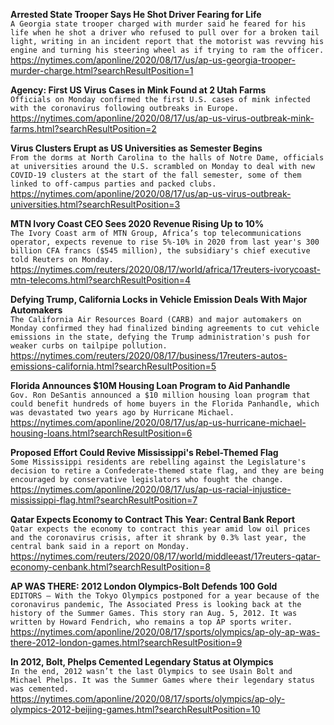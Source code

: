 **Arrested State Trooper Says He Shot Driver Fearing for Life**\
`A Georgia state trooper charged with murder said he feared for his life when he shot a driver who refused to pull over for a broken tail light, writing in an incident report that the motorist was revving his engine and turning his steering wheel as if trying to ram the officer.`\
https://nytimes.com/aponline/2020/08/17/us/ap-us-georgia-trooper-murder-charge.html?searchResultPosition=1

**Agency: First US Virus Cases in Mink Found at 2 Utah Farms**\
`Officials on Monday confirmed the first U.S. cases of mink infected with the coronavirus following outbreaks in Europe.`\
https://nytimes.com/aponline/2020/08/17/us/ap-us-virus-outbreak-mink-farms.html?searchResultPosition=2

**Virus Clusters Erupt as US Universities as Semester Begins**\
`From the dorms at North Carolina to the halls of Notre Dame, officials at universities around the U.S. scrambled on Monday to deal with new COVID-19 clusters at the start of the fall semester, some of them linked to off-campus parties and packed clubs.`\
https://nytimes.com/aponline/2020/08/17/us/ap-us-virus-outbreak-universities.html?searchResultPosition=3

**MTN Ivory Coast CEO Sees 2020 Revenue Rising Up to 10%**\
`The Ivory Coast arm of MTN Group, Africa’s top telecommunications operator, expects revenue to rise 5%-10% in 2020 from last year's 300 billion CFA francs ($545 million), the subsidiary's chief executive told Reuters on Monday.`\
https://nytimes.com/reuters/2020/08/17/world/africa/17reuters-ivorycoast-mtn-telecoms.html?searchResultPosition=4

**Defying Trump, California Locks in Vehicle Emission Deals With Major Automakers**\
`The California Air Resources Board (CARB) and major automakers on Monday confirmed they had finalized binding agreements to cut vehicle emissions in the state, defying the Trump administration's push for weaker curbs on tailpipe pollution.`\
https://nytimes.com/reuters/2020/08/17/business/17reuters-autos-emissions-california.html?searchResultPosition=5

**Florida Announces $10M Housing Loan Program to Aid Panhandle**\
`Gov. Ron DeSantis announced a $10 million housing loan program that could benefit hundreds of home buyers in the Florida Panhandle, which was devastated two years ago by Hurricane Michael.`\
https://nytimes.com/aponline/2020/08/17/us/ap-us-hurricane-michael-housing-loans.html?searchResultPosition=6

**Proposed Effort Could Revive Mississippi's Rebel-Themed Flag**\
`Some Mississippi residents are rebelling against the Legislature's decision to retire a Confederate-themed state flag, and they are being encouraged by conservative legislators who fought the change.`\
https://nytimes.com/aponline/2020/08/17/us/ap-us-racial-injustice-mississippi-flag.html?searchResultPosition=7

**Qatar Expects Economy to Contract This Year: Central Bank Report**\
`Qatar expects the economy to contract this year amid low oil prices and the coronavirus crisis, after it shrank by 0.3% last year, the central bank said in a report on Monday.`\
https://nytimes.com/reuters/2020/08/17/world/middleeast/17reuters-qatar-economy-cenbank.html?searchResultPosition=8

**AP WAS THERE: 2012 London Olympics-Bolt Defends 100 Gold**\
`EDITORS — With the Tokyo Olympics postponed for a year because of the coronavirus pandemic, The Associated Press is looking back at the history of the Summer Games. This story ran Aug. 5, 2012. It was written by Howard Fendrich, who remains a top AP sports writer.`\
https://nytimes.com/aponline/2020/08/17/sports/olympics/ap-oly-ap-was-there-2012-london-games.html?searchResultPosition=9

**In 2012, Bolt, Phelps Cemented Legendary Status at Olympics**\
`In the end, 2012 wasn’t the last Olympics to see Usain Bolt and Michael Phelps. It was the Summer Games where their legendary status was cemented.`\
https://nytimes.com/aponline/2020/08/17/sports/olympics/ap-oly-olympics-2012-beijing-games.html?searchResultPosition=10

